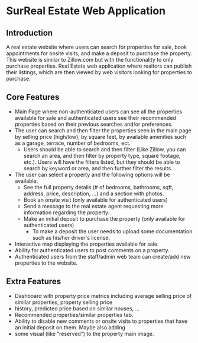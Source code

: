 # SurReal Estate Web Application

## Introduction
A real estate website where users can search for properties for sale, book appointments for onsite visits, and make a
deposit to purchase the property. This website is similar to Zillow.com but with the functionality to only purchase
properties. Real Estate web application where realtors can publish their listings, which are then viewed by web visitors
looking for properties to purchase.

## Core Features
- Main Page where non-authenticated users can see all the properties available for sale and authenticated users see
  their recommended properties based on their previous searches and/or preferences.
- The user can search and then filter the properties seen in the main page by selling price (high/low), by square
  feet, by available amenities such as a garage, terrace, number of bedrooms, ect.
    - Users should be able to search and then filter (Like Zillow, you can search an area, and then filter by property
      type, square footage, etc.). Users will have the filters listed, but they should be able to search by keyword or area,
      and then further filter the results.
- The user can select a property and the following options will be available.
    - See the full property details (# of bedrooms, bathrooms, sqft, address, price, description, …) and a section with photos.
    - Book an onsite visit (only available for authenticated users)
    - Send a message to the real estate agent requesting more information regarding the property.
    - Make an initial deposit to purchase the property (only available for authenticated users)
        - To make a deposit the user needs to upload some documentation such as his/her driver's license.
- Interactive map displaying the properties available for sale.
- Ability for authenticated users to post comments on a property.
- Authenticated users from the staff/admin web team can create/add new properties to the website.

## Extra Features
- Dashboard with property price metrics including average selling price of similar properties, property selling price
- history, predicted price based on similar houses, …
- Recommended properties/similar properties tab.
- Ability to disable new comments or onsite visits to properties that have an initial deposit on them. Maybe also adding
- some visual (like “reserved”) to the property main image.

